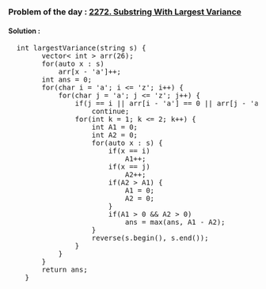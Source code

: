 ### Problem of the day : [2272. Substring With Largest Variance](https://leetcode.com/problems/substring-with-largest-variance/)

#### Solution :
<pre>
  int largestVariance(string s) {
        vector< int > arr(26);
        for(auto x : s) 
            arr[x - 'a']++; 
        int ans = 0; 
        for(char i = 'a'; i <= 'z'; i++) { 
            for(char j = 'a'; j <= 'z'; j++) {
                if(j == i || arr[i - 'a'] == 0 || arr[j - 'a'] == 0)
                    continue;
                for(int k = 1; k <= 2; k++) { 
                    int A1 = 0; 
                    int A2 = 0; 
                    for(auto x : s) {
                        if(x == i)
                            A1++; 
                        if(x == j)
                            A2++; 
                        if(A2 > A1) {
                            A1 = 0;
                            A2 = 0; 
                        }
                        if(A1 > 0 && A2 > 0)
                            ans = max(ans, A1 - A2);
                    }
                    reverse(s.begin(), s.end()); 
                }
            }
        }
        return ans;
    }
</pre>
